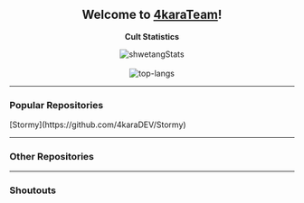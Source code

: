 <h2 align="center">Welcome to <a href="https://4karaDEV.github.io/profile/">4karaTeam</a>!</h2>

<p align="center">
  <strong>Cult Statistics</strong>
</p>

<p align="center">
  <img src="https://github-readme-stats.vercel.app/api?username=4karaDEV&theme=dark&show_icons=true" alt="shwetangStats" />  
  <br />
  <br />
  <img src="https://github-readme-stats.vercel.app/api/top-langs/?username=4karaDEV&layout=compact&theme=dark" alt="top-langs" />
</p>

---

<h3 align="left">Popular Repositories</h3>
  [Stormy](https://github.com/4karaDEV/Stormy)
<p align="left">
</p>

---

<h3 align="left">Other Repositories</h3>

<p align="left">
</p>

<p align="left">
</p>

---

<h3 align="left">Shoutouts</h3>

<p align="left">
<p>
